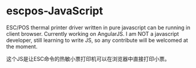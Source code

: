 # escpos-JavaScript
ESC/POS thermal printer driver written in pure javascript can be running in client browser. 
Currently working on AngularJS.
I am NOT a javascript developer, still learning to write JS, so any contribute will be welcomed at the moment. 

这个JS是让ESC命令的热敏小票打印机可以在浏览器中直接打印小票。
